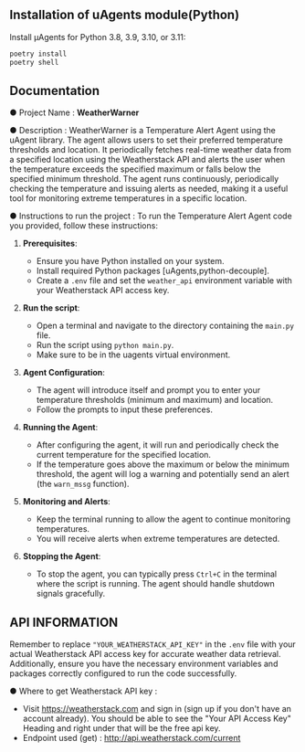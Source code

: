 ## Installation of uAgents module(Python)

Install μAgents for Python 3.8, 3.9, 3.10, or 3.11:

```bash
poetry install
poetry shell
```

## Documentation

● Project Name : **WeatherWarner**

● Description :
WeatherWarner is a Temperature Alert Agent using the uAgent library. The agent allows users to set their preferred temperature thresholds and location. It periodically fetches real-time weather data from a specified location using the Weatherstack API and alerts the user when the temperature exceeds the specified maximum or falls below the specified minimum threshold. The agent runs continuously, periodically checking the temperature and issuing alerts as needed, making it a useful tool for monitoring extreme temperatures in a specific location.

● Instructions to run the project : 
To run the Temperature Alert Agent code you provided, follow these instructions:

1. **Prerequisites**:
   - Ensure you have Python installed on your system.
   - Install required Python packages [uAgents,python-decouple].
   - Create a `.env` file and set the `weather_api` environment variable with your Weatherstack API access key.

2. **Run the script**:
   - Open a terminal and navigate to the directory containing the `main.py` file.
   - Run the script using `python main.py`.
   - Make sure to be in the uagents virtual environment.

4. **Agent Configuration**:
   - The agent will introduce itself and prompt you to enter your temperature thresholds (minimum and maximum) and location.
   - Follow the prompts to input these preferences.

5. **Running the Agent**:
   - After configuring the agent, it will run and periodically check the current temperature for the specified location.
   - If the temperature goes above the maximum or below the minimum threshold, the agent will log a warning and potentially send an alert (the `warn_mssg` function).

6. **Monitoring and Alerts**:
   - Keep the terminal running to allow the agent to continue monitoring temperatures.
   - You will receive alerts when extreme temperatures are detected.

7. **Stopping the Agent**:
   - To stop the agent, you can typically press `Ctrl+C` in the terminal where the script is running. The agent should handle shutdown signals gracefully.

## API INFORMATION

Remember to replace `"YOUR_WEATHERSTACK_API_KEY"` in the `.env` file with your actual Weatherstack API access key for accurate weather data retrieval. Additionally, ensure you have the necessary environment variables and packages correctly configured to run the code successfully.

● Where to get Weatherstack API key : 
- Visit https://weatherstack.com and sign in (sign up if you don't have an account already). You should be able to see the "Your API Access Key" Heading and right under that will be the free api key.
- Endpoint used (get) : http://api.weatherstack.com/current
